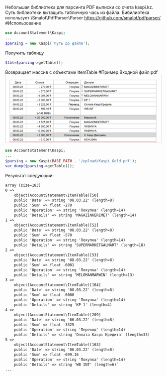 Небольшая библиотека для парсинга PDF выписки со счета kaspi.kz.
Суть библиотеки вытащить табличную чась из файла.
Бибилиотека использует \Smalot\PdfParser\Parser
https://github.com/smalot/pdfparser/
#Использование
```php
use AccountStatement\Kaspi;
...
$parsing = new Kaspi('путь до файла');
```
Получить таблицу
```php
$tbl=$parsing->getTable();
```
Возвращает массив с объектами ItemTable
#Пример 
Входной файл pdf
![screenshot](doc/KaspiPDFScreen.PNG)
```php
use AccountStatement\Kaspi;
...
$parsing = new Kaspi(BASE_PATH . '/upload/Kaspi_Gold.pdf');
var_dump($parsing->getTable());
```
Результат следующий:
```
array (size=183)
0 =>
    object(AccountStatement\ItemTable)[50]
    public 'Date' => string '08.03.22' (length=8)
    public 'Sum' => float -270
    public 'Operation' => string 'Покупка' (length=14)
    public 'Details' => string 'MAGAZINKEREMET' (length=14)
1 =>
    object(AccountStatement\ItemTable)[52]
    public 'Date' => string '08.03.22' (length=8)
    public 'Sum' => float -570
    public 'Operation' => string 'Покупка' (length=14)
    public 'Details' => string 'SUPERMARKETGALMART' (length=18)
2 =>
    object(AccountStatement\ItemTable)[53]
    public 'Date' => string '08.03.22' (length=8)
    public 'Sum' => float -6001
    public 'Operation' => string 'Покупка' (length=14)
    public 'Details' => string 'MELOMANMARWIN' (length=13)
3 =>
    object(AccountStatement\ItemTable)[164]
    public 'Date' => string '08.03.22' (length=8)
    public 'Sum' => float -6000
    public 'Operation' => string 'Покупка' (length=14)
    public 'Details' => string 'KP 1' (length=4)
4 =>
    object(AccountStatement\ItemTable)[209]
    public 'Date' => string '06.03.22' (length=8)
    public 'Sum' => float -3325
    public 'Operation' => string 'Перевод' (length=14)
    public 'Details' => string 'Оплата Kaspi Кредита' (length=33)
5 =>
    object(AccountStatement\ItemTable)[163]
    public 'Date' => string '06.03.22' (length=8)
    public 'Sum' => float -699.16
    public 'Operation' => string 'Покупка' (length=14)
    public 'Details' => string 'WB INT' (length=6)`
...
```

[dsfsdf]: https://github.com/smalot/pdfparser/